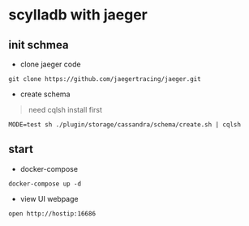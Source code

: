 # scylladb with jaeger


## init schmea

* clone jaeger code

```code
git clone https://github.com/jaegertracing/jaeger.git
```

* create schema

> need cqlsh install first

```code
MODE=test sh ./plugin/storage/cassandra/schema/create.sh | cqlsh
```

## start 

* docker-compose

```code
docker-compose up -d
```

* view UI webpage


```code
open http://hostip:16686
```